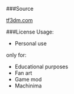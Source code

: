 ###Source

[tf3dm.com](http://tf3dm.com/3d-model/london-cab-27123.html)

###License
Usage:

* Personal use

only for:

* Educational purposes
* Fan art
* Game mod
* Machinima